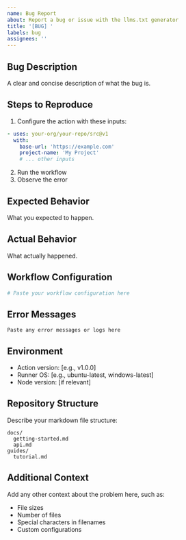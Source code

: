 ```yaml
---
name: Bug Report
about: Report a bug or issue with the llms.txt generator
title: '[BUG] '
labels: bug
assignees: ''
---
```


## Bug Description

A clear and concise description of what the bug is.

## Steps to Reproduce

1. Configure the action with these inputs:
```yaml
- uses: your-org/your-repo/src@v1
  with:
    base-url: 'https://example.com'
    project-name: 'My Project'
    # ... other inputs
```

2. Run the workflow
3. Observe the error

## Expected Behavior

What you expected to happen.

## Actual Behavior

What actually happened.

## Workflow Configuration

```yaml
# Paste your workflow configuration here
```

## Error Messages

```
Paste any error messages or logs here
```

## Environment

- Action version: [e.g., v1.0.0]
- Runner OS: [e.g., ubuntu-latest, windows-latest]
- Node version: [if relevant]

## Repository Structure

Describe your markdown file structure:

```
docs/
  getting-started.md
  api.md
guides/
  tutorial.md
```

## Additional Context

Add any other context about the problem here, such as:
- File sizes
- Number of files
- Special characters in filenames
- Custom configurations
